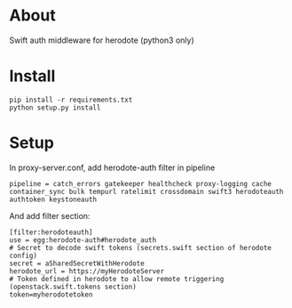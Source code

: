 # About

Swift auth middleware for herodote (python3 only)


# Install

    pip install -r requirements.txt
    python setup.py install

# Setup

In proxy-server.conf, add herodote-auth filter in pipeline


    pipeline = catch_errors gatekeeper healthcheck proxy-logging cache container_sync bulk tempurl ratelimit crossdomain swift3 herodoteauth authtoken keystoneauth

And add filter section:

    [filter:herodoteauth]
    use = egg:herodote-auth#herodote_auth
    # Secret to decode swift tokens (secrets.swift section of herodote config)
    secret = aSharedSecretWithHerodote
    herodote_url = https://myHerodoteServer
    # Token defined in herodote to allow remote triggering (openstack.swift.tokens section)
    token=myherodotetoken

